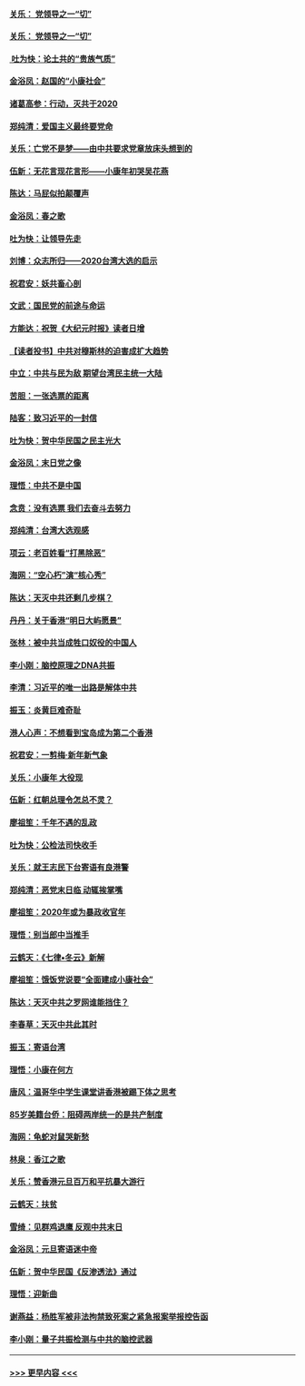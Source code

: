 #### [关乐： 党领导之一“切”](../pages/nsc993/n11805439.md?t=01200331) 
#### [关乐： 党领导之一“切”](../pages/nsc993/n11804505.md?t=01200331) 
#### [ 吐为快：论土共的“贵族气质”](../pages/nsc993/n11804490.md?t=01200331) 
#### [金浴凤：赵国的“小康社会”](../pages/nsc993/n11804452.md?t=01200331) 
#### [诸葛高参：行动，灭共于2020](../pages/nsc993/n11804120.md?t=01200331) 
#### [郑纯清：爱国主义最终要党命](../pages/nsc993/n11802197.md?t=01200331) 
#### [关乐：亡党不是梦——由中共要求党章放床头想到的](../pages/nsc993/n11802156.md?t=01200331) 
#### [伍新：无花言现花言形——小康年初哭吴花燕](../pages/nsc993/n11800044.md?t=01200331) 
#### [陈达：马屁似拍颠覆声](../pages/nsc993/n11800010.md?t=01200331) 
#### [金浴凤：春之歌](../pages/nsc993/n11797687.md?t=01200331) 
#### [吐为快：让领导先走](../pages/nsc993/n11797512.md?t=01200331) 
#### [刘博：众志所归——2020台湾大选的启示](../pages/nsc993/n11796878.md?t=01200331) 
#### [祝君安：妖共畜心剖](../pages/nsc993/n11794273.md?t=01200331) 
#### [文武：国民党的前途与命运](../pages/nsc993/n11794198.md?t=01200331) 
#### [方能达：祝贺《大纪元时报》读者日增](../pages/nsc993/n11793807.md?t=01200331) 
#### [【读者投书】中共对穆斯林的迫害成扩大趋势](../pages/nsc993/n11791371.md?t=01200331) 
#### [中立：中共与民为敌 期望台湾民主统一大陆](../pages/nsc993/n11790392.md?t=01200331) 
#### [苦胆：一张选票的距离](../pages/nsc993/n11788914.md?t=01200331) 
#### [陆客：致习近平的一封信](../pages/nsc993/n11788867.md?t=01200331) 
#### [吐为快：贺中华民国之民主光大](../pages/nsc993/n11788618.md?t=01200331) 
#### [金浴凤：末日党之像](../pages/nsc993/n11787475.md?t=01200331) 
#### [理悟：中共不是中国](../pages/nsc993/n11787463.md?t=01200331) 
#### [念贲：没有选票  我们去奋斗去努力](../pages/nsc993/n11787398.md?t=01200331) 
#### [郑纯清：台湾大选观感](../pages/nsc993/n11786210.md?t=01200331) 
#### [项云：老百姓看“打黑除恶”](../pages/nsc993/n11785398.md?t=01200331) 
#### [海网：“空心朽”演“核心秀”](../pages/nsc993/n11783874.md?t=01200331) 
#### [陈达：天灭中共还剩几步棋？](../pages/nsc993/n11783719.md?t=01200331) 
#### [丹丹：关于香港“明日大屿愿景”](../pages/nsc993/n11783273.md?t=01200331) 
#### [张林：被中共当成牲口奴役的中国人](../pages/nsc993/n11782397.md?t=01200331) 
#### [李小刚：脑控原理之DNA共振](../pages/nsc993/n11780962.md?t=01200331) 
#### [李清：习近平的唯一出路是解体中共](../pages/nsc993/n11780866.md?t=01200331) 
#### [振玉：炎黄巨难奇耻](../pages/nsc993/n11779632.md?t=01200331) 
#### [港人心声：不想看到宝岛成为第二个香港](../pages/nsc993/n11778817.md?t=01200331) 
#### [祝君安：一剪梅‧新年新气象](../pages/nsc993/n11776340.md?t=01200331) 
#### [关乐：小康年 大役现](../pages/nsc993/n11774213.md?t=01200331) 
#### [伍新：红朝总理令怎总不灵？](../pages/nsc993/n11770813.md?t=01200331) 
#### [廖祖笙：千年不遇的乱政](../pages/nsc993/n11770373.md?t=01200331) 
#### [吐为快：公检法司快收手](../pages/nsc993/n11770359.md?t=01200331) 
#### [关乐：就王志民下台寄语有良港警](../pages/nsc993/n11769903.md?t=01200331) 
#### [郑纯清：恶党末日临 动辄挨掌嘴](../pages/nsc993/n11769356.md?t=01200331) 
#### [廖祖笙：2020年或为暴政收官年](../pages/nsc993/n11768216.md?t=01200331) 
#### [理悟：别当郎中当推手](../pages/nsc993/n11768243.md?t=01200331) 
#### [云鹤天：《七律▪冬云》新解](../pages/nsc993/n11768204.md?t=01200331) 
#### [廖祖笙：饿饭党说要“全面建成小康社会”](../pages/nsc993/n11767482.md?t=01200331) 
#### [陈达：天灭中共之罗网谁能挡住？](../pages/nsc993/n11767465.md?t=01200331) 
#### [李春草：天灭中共此其时](../pages/nsc993/n11767452.md?t=01200331) 
#### [振玉：寄语台湾](../pages/nsc993/n11767432.md?t=01200331) 
#### [理悟：小康在何方](../pages/nsc993/n11767394.md?t=01200331) 
#### [唐风：温哥华中学生课堂讲香港被踢下体之思考](../pages/nsc993/n11766848.md?t=01200331) 
#### [85岁美籍台侨：阻碍两岸统一的是共产制度](../pages/nsc993/n11765043.md?t=01200331) 
#### [海网：龟蛇对鼠哭新愁](../pages/nsc993/n11764895.md?t=01200331) 
#### [林泉：香江之歌](../pages/nsc993/n11764415.md?t=01200331) 
#### [关乐：赞香港元旦百万和平抗暴大游行](../pages/nsc993/n11764382.md?t=01200331) 
#### [云鹤天：扶贫](../pages/nsc993/n11764245.md?t=01200331) 
#### [雪绮：见群鸡退鹰  反观中共末日](../pages/nsc993/n11762112.md?t=01200331) 
#### [金浴凤：元旦寄语迷中帝](../pages/nsc993/n11761788.md?t=01200331) 
#### [伍新：贺中华民国《反渗透法》通过](../pages/nsc993/n11761994.md?t=01200331) 
#### [理悟：迎新曲](../pages/nsc993/n11761152.md?t=01200331) 
#### [谢燕益：杨胜军被非法拘禁致死案之紧急报案举报控告函](../pages/nsc993/n11756134.md?t=01200331) 
#### [李小刚：量子共振检测与中共的脑控武器](../pages/nsc993/n11754518.md?t=01200331) 

----
#### [ >>> 更早内容 <<< ](../indexes/nsc993-earlier.md)
